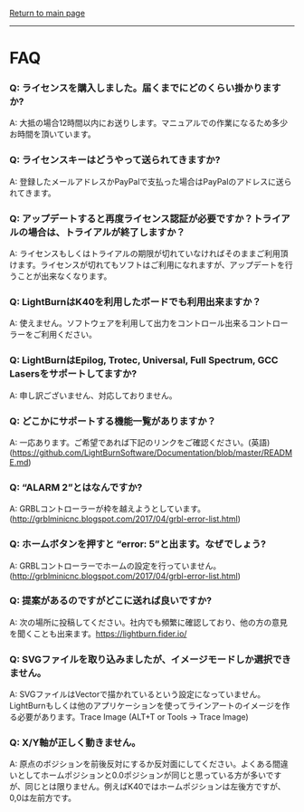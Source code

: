 [Return to main page](README.md)

----

# FAQ

### Q: ライセンスを購入しました。届くまでにどのくらい掛かりますか?

A: 大抵の場合12時間以内にお送りします。マニュアルでの作業になるため多少お時間を頂いています。

### Q: ライセンスキーはどうやって送られてきますか?

A: 登録したメールアドレスかPayPalで支払った場合はPayPalのアドレスに送られてきます。

### Q: アップデートすると再度ライセンス認証が必要ですか？トライアルの場合は、トライアルが終了しますか？

A: ライセンスもしくはトライアルの期限が切れていなければそのままご利用頂けます。ライセンスが切れてもソフトはご利用になれますが、アップデートを行うことが出来なくなります。

### Q: LightBurnはK40を利用したボードでも利用出来ますか？

A: 使えません。ソフトウェアを利用して出力をコントロール出来るコントローラーをご利用ください。

### Q: LightBurnはEpilog, Trotec, Universal, Full Spectrum, GCC Lasersをサポートしてますか?

A: 申し訳ございません、対応しておりません。

### Q: どこかにサポートする機能一覧がありますか？

A: 一応あります。ご希望であれば下記のリンクをご確認ください。(英語) (<https://github.com/LightBurnSoftware/Documentation/blob/master/README.md>)

### Q: “ALARM 2”とはなんですか?

A: GRBLコントローラーが枠を越えようとしています。 (<http://grblminicnc.blogspot.com/2017/04/grbl-error-list.html>)

### Q: ホームボタンを押すと “error: 5”と出ます。なぜでしょう?

A: GRBLコントローラーでホームの設定を行っていません。 (<http://grblminicnc.blogspot.com/2017/04/grbl-error-list.html>)

### Q: 提案があるのですがどこに送れば良いですか?

A: 次の場所に投稿してください。社内でも頻繁に確認しており、他の方の意見を聞くことも出来ます。<https://lightburn.fider.io/>

### Q: SVGファイルを取り込みましたが、イメージモードしか選択できません。

A: SVGファイルはVectorで描かれているという設定になっていません。LightBurnもしくは他のアプリケーションを使ってラインアートのイメージを作る必要があります。Trace Image (ALT+T or Tools -> Trace Image)  

### Q: X/Y軸が正しく動きません。

A: 原点のボジションを前後反対にするか反対面にしてください。よくある間違いとしてホームポジションと0.0ポジションが同じと思っている方が多いですが、同じとは限りません。例えばK40ではホームポジションは左後方ですが、0,0は左前方です。